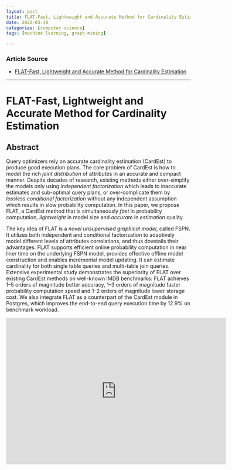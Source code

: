 ```yaml
---
layout: post
title: FLAT-Fast, Lightweight and Accurate Method for Cardinality Estimation
date: 2022-03-18
categories: [computer science]
tags: [machine learning, graph mining]

---
```


### Article Source

* [FLAT-Fast, Lightweight and Accurate Method for Cardinality Estimation](https://www.youtube.com/watch?v=QkNSWNYz1o0)


---

# FLAT-Fast, Lightweight and Accurate Method for Cardinality Estimation


## Abstract

Query optimizers rely on accurate cardinality estimation (CardEst) to produce good execution plans. The core problem of CardEst is how to model the rich *joint distribution* of attributes in an accurate and compact manner. Despite decades of research, existing methods either over-simplify the models only using *independent factorization* which leads to inaccurate estimates and sub-optimal query plans, or over-complicate them by *lossless conditional factorization* without any independent assumption which results in slow probability computation. In this paper, we propose FLAT, a CardEst method that is simultaneously *fast* in probability computation, *lightweight* in model size and *accurate* in *estimation* quality. 

The key idea of FLAT is a *novel unsupervised graphical model*, called FSPN. It utilizes both independent and conditional factorization to adaptively model different levels of attributes correlations, and thus dovetails their advantages. FLAT supports efficient online probability computation in near liner time on the underlying FSPN model, provides effective offline model construction and enables incremental model updating. It can estimate cardinality for both single table queries and multi-table join queries. Extensive experimental study demonstrates the superiority of FLAT over existing CardEst methods on well-known IMDB benchmarks: FLAT achieves 1–5 orders of magnitude better accuracy, 1–3 orders of magnitude faster probability computation speed and 1–2 orders of magnitude lower storage cost. We also integrate FLAT as a counterpart of the CardEst module in Postgres, which improves the end-to-end query execution time by 12.9% on benchmark workload.


<iframe width="600" height="400" src="https://www.youtube.com/embed/QkNSWNYz1o0" title="YouTube video player" frameborder="0" allow="accelerometer; autoplay; clipboard-write; encrypted-media; gyroscope; picture-in-picture" allowfullscreen></iframe>
